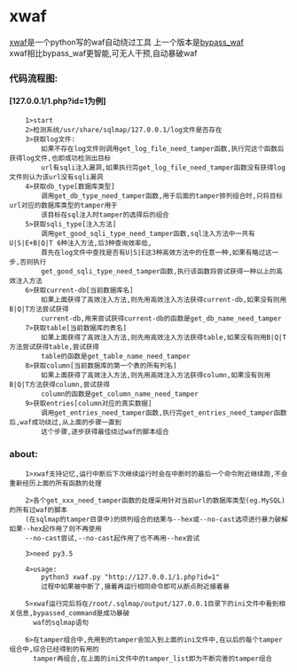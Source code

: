# xwaf

<a href="https://github.com/3xp10it/bypass_waf/blob/master/xwaf.py">xwaf</a>是一个python写的waf自动绕过工具
上一个版本是<a href="https://github.com/3xp10it/bypass_waf/blob/master/bypass_waf.py">bypass_waf</a>  
xwaf相比bypass_waf更智能,可无人干预,自动暴破waf

### 代码流程图:

#### [127.0.0.1/1.php?id=1为例]

		1>start
		2>检测系统/usr/share/sqlmap/127.0.0.1/log文件是否存在
		3>获取log文件:
			如果不存在log文件则调用get_log_file_need_tamper函数,执行完这个函数后获得log文件,也即成功检测出目标
			url有sqli注入漏洞,如果执行完get_log_file_need_tamper函数没有获得log文件则认为该url没有sqli漏洞
		4>获取db_type[数据库类型]
			调用get_db_type_need_tamper函数,用于后面的tamper排列组合时,只将目标url对应的数据库类型的tamper用于
			该目标在sql注入时tamper的选择后的组合
		5>获取sqli_type[注入方法]
			调用get_good_sqli_type_need_tamper函数,sql注入方法中一共有U|S|E+B|Q|T 6种注入方法,后3种查询效率低,
			首先在log文件中查找是否有U|S|E这3种高效方法中的任意一种,如果有略过这一步,否则执行
			get_good_sqli_type_need_tamper函数,执行该函数将尝试获得一种以上的高效注入方法
		6>获取current-db[当前数据库名]
			如果上面获得了高效注入方法,则先用高效注入方法获得current-db,如果没有则用B|Q|T方法尝试获得
			current-db,用来尝试获得current-db的函数是get_db_name_need_tamper
		7>获取table[当前数据库的表名]
			如果上面获得了高效注入方法,则先用高效注入方法获得table,如果没有则用B|Q|T方法尝试获得table,尝试获得
			table的函数是get_table_name_need_tamper
		8>获取column[当前数据库的第一个表的所有列名]
			如果上面获得了高效注入方法,则先用高效注入方法获得column,如果没有则用B|Q|T方法获得column,尝试获得
			column的函数是get_column_name_need_tamper
		9>获取entries[column对应的真实数据]
			调用get_entries_need_tamper函数,执行完get_entries_need_tamper函数后,waf成功绕过,从上面的步骤一直到
			这个步骤,逐步获得最佳绕过waf的脚本组合

### about:

		1>xwaf支持记忆,运行中断后下次继续运行时会在中断时的最后一个命令附近继续跑,不会重新经历上面的所有函数的处理

		2>各个get_xxx_need_tamper函数的处理采用针对当前url的数据库类型(eg.MySQL)的所有过waf的脚本
		(在sqlmap的tamper目录中)的排列组合的结果与--hex或--no-cast选项进行暴力破解如果--hex起作用了则不再使用
		--no-cast尝试,--no-cast起作用了也不再用--hex尝试

		3>need py3.5

		4>usage:
			python3 xwaf.py "http://127.0.0.1/1.php?id=1"
			过程中如果被中断了,接着再运行相同命令即可从断点附近接着暴

		5>xwaf运行完后将在/root/.sqlmap/output/127.0.0.1目录下的ini文件中看到相关信息,bypassed_command是成功暴破
		  waf的sqlmap语句

		6>在tamper组合中,先用到的tamper会加入到上面的ini文件中,在以后的每个tamper组合中,综合已经得到的有用的
		  tamper再组合,在上面的ini文件中的tamper_list即为不断完善的tamper组合

